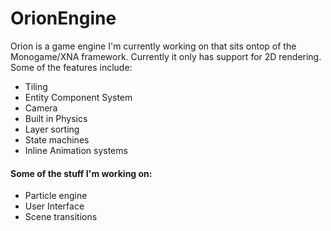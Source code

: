 # OrionEngine

Orion is a game engine I'm currently working on that sits ontop of the Monogame/XNA framework. 
Currently it only has support for 2D rendering. Some of the features include:  
* Tiling
* Entity Component System
* Camera
* Built in Physics
* Layer sorting
* State machines
* Inline Animation systems

#### Some of the stuff I'm working on:
* Particle engine
* User Interface
* Scene transitions

